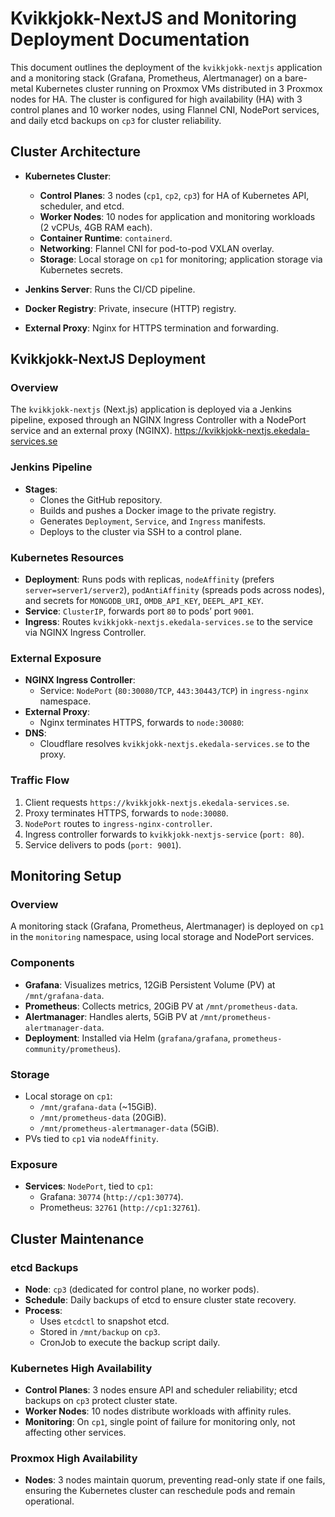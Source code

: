 # Kvikkjokk-NextJS and Monitoring Deployment Documentation

This document outlines the deployment of the `kvikkjokk-nextjs` application and a monitoring stack (Grafana, Prometheus, Alertmanager) on a bare-metal Kubernetes cluster running on Proxmox VMs distributed in 3 Proxmox nodes for HA. The cluster is configured for high availability (HA) with 3 control planes and 10 worker nodes, using Flannel CNI, NodePort services, and daily etcd backups on `cp3` for cluster reliability.

## Cluster Architecture

- **Kubernetes Cluster**:

  - **Control Planes**: 3 nodes (`cp1`, `cp2`, `cp3`) for HA of Kubernetes API, scheduler, and etcd.
  - **Worker Nodes**: 10 nodes for application and monitoring workloads (2 vCPUs, 4GB RAM each).
  - **Container Runtime**: `containerd`.
  - **Networking**: Flannel CNI for pod-to-pod VXLAN overlay.
  - **Storage**: Local storage on `cp1` for monitoring; application storage via Kubernetes secrets.

- **Jenkins Server**: Runs the CI/CD pipeline.
- **Docker Registry**: Private, insecure (HTTP) registry.
- **External Proxy**: Nginx for HTTPS termination and forwarding.

## Kvikkjokk-NextJS Deployment

### **Overview**

The `kvikkjokk-nextjs` (Next.js) application is deployed via a Jenkins pipeline, exposed through an NGINX Ingress Controller with a NodePort service and an external proxy (NGINX). https://kvikkjokk-nextjs.ekedala-services.se

### **Jenkins Pipeline**

- **Stages**:
  - Clones the GitHub repository.
  - Builds and pushes a Docker image to the private registry.
  - Generates `Deployment`, `Service`, and `Ingress` manifests.
  - Deploys to the cluster via SSH to a control plane.

### **Kubernetes Resources**

- **Deployment**: Runs pods with replicas, `nodeAffinity` (prefers `server=server1/server2`), `podAntiAffinity` (spreads pods across nodes), and secrets for `MONGODB_URI`, `OMDB_API_KEY`, `DEEPL_API_KEY`.
- **Service**: `ClusterIP`, forwards port `80` to pods’ port `9001`.
- **Ingress**: Routes `kvikkjokk-nextjs.ekedala-services.se` to the service via NGINX Ingress Controller.

### **External Exposure**

- **NGINX Ingress Controller**:
  - Service: `NodePort` (`80:30080/TCP`, `443:30443/TCP`) in `ingress-nginx` namespace.
- **External Proxy**:
  - Nginx terminates HTTPS, forwards to `node:30080`:
- **DNS**:
  - Cloudflare resolves `kvikkjokk-nextjs.ekedala-services.se` to the proxy.

### **Traffic Flow**

1. Client requests `https://kvikkjokk-nextjs.ekedala-services.se`.
2. Proxy terminates HTTPS, forwards to `node:30080`.
3. `NodePort` routes to `ingress-nginx-controller`.
4. Ingress controller forwards to `kvikkjokk-nextjs-service` (`port: 80`).
5. Service delivers to pods (`port: 9001`).

## Monitoring Setup

### **Overview**

A monitoring stack (Grafana, Prometheus, Alertmanager) is deployed on `cp1` in the `monitoring` namespace, using local storage and NodePort services.

### **Components**

- **Grafana**: Visualizes metrics, 12GiB Persistent Volume (PV) at `/mnt/grafana-data`.
- **Prometheus**: Collects metrics, 20GiB PV at `/mnt/prometheus-data`.
- **Alertmanager**: Handles alerts, 5GiB PV at `/mnt/prometheus-alertmanager-data`.
- **Deployment**: Installed via Helm (`grafana/grafana`, `prometheus-community/prometheus`).

### **Storage**

- Local storage on `cp1`:
  - `/mnt/grafana-data` (~15GiB).
  - `/mnt/prometheus-data` (20GiB).
  - `/mnt/prometheus-alertmanager-data` (5GiB).
- PVs tied to `cp1` via `nodeAffinity`.

### **Exposure**

- **Services**: `NodePort`, tied to `cp1`:
  - Grafana: `30774` (`http://cp1:30774`).
  - Prometheus: `32761` (`http://cp1:32761`).

## Cluster Maintenance

### **etcd Backups**

- **Node**: `cp3` (dedicated for control plane, no worker pods).
- **Schedule**: Daily backups of etcd to ensure cluster state recovery.
- **Process**:
  - Uses `etcdctl` to snapshot etcd.
  - Stored in `/mnt/backup` on `cp3`.
  - CronJob to execute the backup script daily.

### **Kubernetes High Availability**

- **Control Planes**: 3 nodes ensure API and scheduler reliability; etcd backups on `cp3` protect cluster state.
- **Worker Nodes**: 10 nodes distribute workloads with affinity rules.
- **Monitoring**: On `cp1`, single point of failure for monitoring only, not affecting other services.

### **Proxmox High Availability**

- **Nodes**: 3 nodes maintain quorum, preventing read-only state if one fails, ensuring the Kubernetes cluster can reschedule pods and remain operational.
